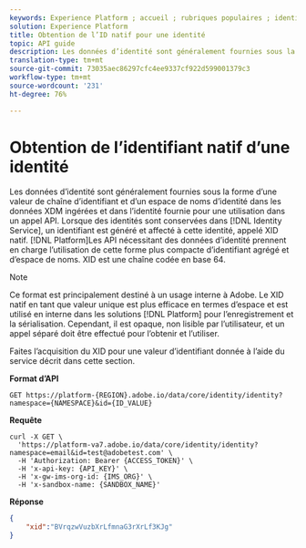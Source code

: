 ```yaml
---
keywords: Experience Platform ; accueil ; rubriques populaires ; identité xid ; XID
solution: Experience Platform
title: Obtention de l’ID natif pour une identité
topic: API guide
description: Les données d’identité sont généralement fournies sous la forme d’une valeur de chaîne d’identifiant et d’un espace de noms d’identité dans les données XDM ingérées et dans l’identité fournie pour une utilisation dans un appel API. Lorsque des identités sont conservées dans Identity Service, un identifiant est généré et affecté à cette identité. Il est appelé XID natif. Les API Platform nécessitant des données d’identité prennent en charge l’utilisation de cette forme plus compacte d’identifiant agrégé et d’espace de noms. XID est une chaîne codée en base 64.
translation-type: tm+mt
source-git-commit: 73035aec86297cfc4ee9337cf922d599001379c3
workflow-type: tm+mt
source-wordcount: '231'
ht-degree: 76%

---
```



# Obtention de l’identifiant natif d’une identité

Les données d’identité sont généralement fournies sous la forme d’une valeur de chaîne d’identifiant et d’un espace de noms d’identité dans les données XDM ingérées et dans l’identité fournie pour une utilisation dans un appel API. Lorsque des identités sont conservées dans [!DNL Identity Service], un identifiant est généré et affecté à cette identité, appelé XID natif. [!DNL Platform]Les API nécessitant des données d’identité prennent en charge l’utilisation de cette forme plus compacte d’identifiant agrégé et d’espace de noms. XID est une chaîne codée en base 64.

>[!NOTE]
>
>Ce format est principalement destiné à un usage interne à Adobe. Le XID natif en tant que valeur unique est plus efficace en termes d’espace et est utilisé en interne dans les solutions [!DNL Platform] pour l’enregistrement et la sérialisation. Cependant, il est opaque, non lisible par l’utilisateur, et un appel séparé doit être effectué pour l’obtenir et l’utiliser.

Faites l’acquisition du XID pour une valeur d’identifiant donnée à l’aide du service décrit dans cette section.

**Format d’API**

```http
GET https://platform-{REGION}.adobe.io/data/core/identity/identity?namespace={NAMESPACE}&id={ID_VALUE}
```

**Requête**

```shell
curl -X GET \
  'https://platform-va7.adobe.io/data/core/identity/identity?namespace=email&id=test@adobetest.com' \
  -H 'Authorization: Bearer {ACCESS_TOKEN}' \
  -H 'x-api-key: {API_KEY}' \
  -H 'x-gw-ims-org-id: {IMS_ORG}' \
  -H 'x-sandbox-name: {SANDBOX_NAME}'
```

**Réponse**

```json
{
    "xid":"BVrqzwVuzbXrLfmnaG3rXrLf3KJg"
}
```
